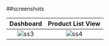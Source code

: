 ##screenshots

| Dashboard | Product List View |
|:-:|:-:|
|![ss3](https://github.com/user-attachments/assets/0b716775-bb51-41b9-ab3e-7bc6477d5772)|![ss4](https://github.com/user-attachments/assets/017ced56-c154-4b5c-acb7-e0a6ab406de5)|

 


